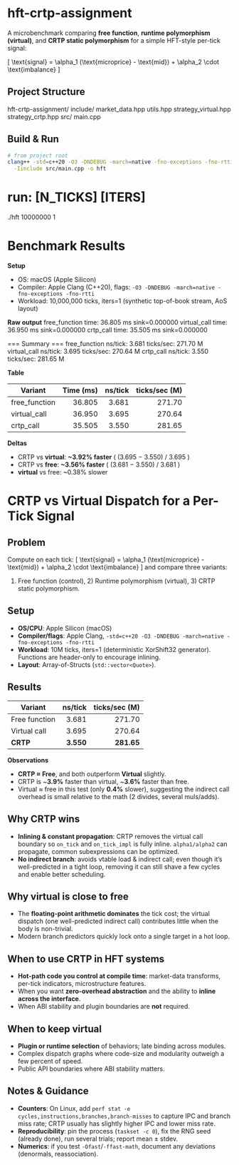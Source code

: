 # hft-crtp-assignment

A microbenchmark comparing **free function**, **runtime polymorphism (virtual)**, and **CRTP static polymorphism** for a simple HFT-style per-tick signal:

\[
\text{signal} = \alpha_1 (\text{microprice} - \text{mid}) + \alpha_2 \cdot \text{imbalance}
\]

## Project Structure

hft-crtp-assignment/
include/
market_data.hpp
utils.hpp
strategy_virtual.hpp
strategy_crtp.hpp
src/
main.cpp

## Build & Run 
```bash
# from project root
clang++ -std=c++20 -O3 -DNDEBUG -march=native -fno-exceptions -fno-rtti \
  -Iinclude src/main.cpp -o hft

```

# run: [N_TICKS] [ITERS]
./hft 10000000 1

# Benchmark Results

**Setup**
- OS: macOS (Apple Silicon)
- Compiler: Apple Clang (C++20), flags: `-O3 -DNDEBUG -march=native -fno-exceptions -fno-rtti`
- Workload: 10,000,000 ticks, iters=1 (synthetic top-of-book stream, AoS layout)

**Raw output** 
free_function time: 36.805 ms sink=0.000000 
virtual_call time: 36.950 ms sink=0.000000 
crtp_call time: 35.505 ms sink=0.000000 

=== Summary === 
free_function ns/tick: 3.681 ticks/sec: 271.70 M 
virtual_call ns/tick: 3.695 ticks/sec: 270.64 M 
crtp_call ns/tick: 3.550 ticks/sec: 281.65 M

**Table**

| Variant           | Time (ms) | ns/tick | ticks/sec (M) |
|------------------|-----------:|--------:|--------------:|
| free_function    | 36.805     | 3.681   | 271.70        |
| virtual_call     | 36.950     | 3.695   | 270.64        |
| crtp_call        | 35.505     | 3.550   | 281.65        |

**Deltas**
- CRTP vs **virtual**: **~3.92% faster** ( (3.695 − 3.550) / 3.695 )
- CRTP vs **free**: **~3.56% faster** ( (3.681 − 3.550) / 3.681 )
- **virtual** vs free: ~0.38% slower

# CRTP vs Virtual Dispatch for a Per-Tick Signal

## Problem
Compute on each tick:
\[
\text{signal} = \alpha_1 (\text{microprice} - \text{mid}) + \alpha_2 \cdot \text{imbalance}
\]
and compare three variants:
1) Free function (control), 2) Runtime polymorphism (virtual), 3) CRTP static polymorphism.

## Setup
- **OS/CPU**: Apple Silicon (macOS)
- **Compiler/flags**: Apple Clang, `-std=c++20 -O3 -DNDEBUG -march=native -fno-exceptions -fno-rtti`
- **Workload**: 10M ticks, iters=1 (deterministic XorShift32 generator). Functions are header-only to encourage inlining.
- **Layout**: Array-of-Structs (`std::vector<Quote>`).

## Results
| Variant           | ns/tick | ticks/sec (M) |
|-------------------|--------:|--------------:|
| Free function     | 3.681   | 271.70        |
| Virtual call      | 3.695   | 270.64        |
| **CRTP**          | **3.550** | **281.65**   |

**Observations**
- **CRTP ≈ Free**, and both outperform **Virtual** slightly.
- CRTP is ~**3.9%** faster than virtual, ~**3.6%** faster than free.
- Virtual ≈ free in this test (only **0.4%** slower), suggesting the indirect call overhead is small relative to the math (2 divides, several muls/adds).

## Why CRTP wins 
- **Inlining & constant propagation**: CRTP removes the virtual call boundary so `on_tick` and `on_tick_impl` is fully inline. `alpha1/alpha2` can propagate, common subexpressions can be optimized.
- **No indirect branch**: avoids vtable load & indirect call; even though it’s well-predicted in a tight loop, removing it can still shave a few cycles and enable better scheduling.

## Why virtual is close to free
- The **floating-point arithmetic dominates** the tick cost; the virtual dispatch (one well-predicted indirect call) contributes little when the body is non-trivial.
- Modern branch predictors quickly lock onto a single target in a hot loop.

## When to use CRTP in HFT systems
- **Hot-path code you control at compile time**: market-data transforms, per-tick indicators, microstructure features.
- When you want **zero-overhead abstraction** and the ability to **inline across the interface**.
- When ABI stability and plugin boundaries are **not** required.

## When to keep virtual
- **Plugin or runtime selection** of behaviors; late binding across modules.
- Complex dispatch graphs where code-size and modularity outweigh a few percent of speed.
- Public API boundaries where ABI stability matters.

## Notes & Guidance
- **Counters**: On Linux, add `perf stat -e cycles,instructions,branches,branch-misses` to capture IPC and branch miss rate; CRTP usually has slightly higher IPC and lower miss rate.
- **Reproducibility**: pin the process (`taskset -c 0`), fix the RNG seed (already done), run several trials; report mean ± stdev.
- **Numerics**: if you test `-Ofast`/`-ffast-math`, document any deviations (denormals, reassociation).

